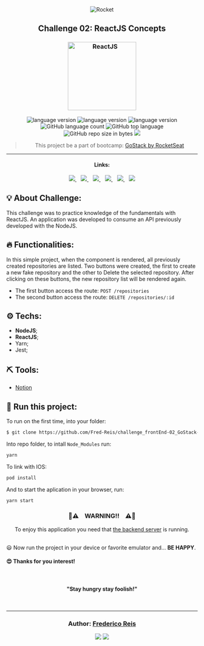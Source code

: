 <div align="center">
  <img alt="Rocket"
    src="https://hotmart.s3.amazonaws.com/product_contents/0569fee6-8c8f-4dee-a46d-80102ced177a/Header_Product_1920x450.jpg"
  />

</div>

<h2 align="center">
   Challenge 02: ReactJS Concepts
</h2>

<h3 align="center">
  <img alt="ReactJS" 
    src="https://www.cloudcms.com/images/quickstarts/react/react.df70b005.png" width="180px"/>
</h3>

<p align="center">

  <img alt="language version" src="https://img.shields.io/badge/Node-v_12.13.1-339933?logo=node.js">

  <img alt="language version" src="https://img.shields.io/badge/Yarn-v_1.22.4-2C8EBB?logo=Yarn">

  <img alt="language version" src="https://img.shields.io/badge/React-v_16.13.1-61DAFB?logo=react">

  <img alt="GitHub language count" src="https://img.shields.io/github/languages/count/Fred-Reis/challenge_frontEnd-02_GoStack-v2">

  <img alt="GitHub top language" src="https://img.shields.io/github/languages/top/Fred-Reis/challenge_frontEnd-02_GoStack-v2">
  
  <img alt="GitHub repo size in bytes" src="https://img.shields.io/github/repo-size/Fred-Reis/challenge_frontEnd-02_GoStack-v2">
  
  <a href="https://www.codacy.com/manual/Fred-Reis/challenge_backEnd-01_GoStack-v2?utm_source=github.com&amp;utm_medium=referral&amp;utm_content=Fred-Reis/challenge_frontEnd-02_GoStack-v2&amp;utm_campaign=Badge_Grade">
    <img src="https://api.codacy.com/project/badge/Grade/1345723de6a945dcbe343ab03cdc1f40"/></a>

  <!-- <a href="https://app.netlify.com/sites/affectionate-mahavira-913f7b/deploys">
    <img src="https://api.netlify.com/api/v1/badges/0abef9c1-d6d2-4af3-a5e1-b24332614634/deploy-status"/></a> -->

</p>

<blockquote align="center">
  This project be a part of bootcamp: 
    <a href="https://rocketseat.com.br/gostack">
      GoStack by RocketSeat
    </a> 
</blockquote>

<hr/>

<h4 align="center">Links:</h4>

<p align="center">

  <a href="#-about-challenge">
    <img src="https://img.shields.io/badge/About_Challenge-a5a5a5"/>
  </a>&nbsp;&nbsp;
  <a href="#-functionalities">
    <img src="https://img.shields.io/badge/Functionalities-a5a5a5"/>
  </a>&nbsp;&nbsp;
  <a href="-techs">
    <img src="https://img.shields.io/badge/Techs-a5a5a5"/>
  </a>&nbsp;&nbsp;
  <a href="#-tools">
    <img src="https://img.shields.io/badge/Tools-a5a5a5"/>
  </a>&nbsp;&nbsp;
  <a href="#-run-this-project">
    <img src="https://img.shields.io/badge/Run_this_project-a5a5a5"/>
  </a>&nbsp;&nbsp;
  <a href="#author-frederico-reis">
    <img src="https://img.shields.io/badge/Author-a5a5a5"/>
  </a>

</p>

## 💡 About Challenge:

This challenge was to practice knowledge of the fundamentals with ReactJS.
An application was developed to consume an API previously developed with the NodeJS.

## 🔥 Functionalities:

In this simple project, when the component is rendered, all previously created repositories are listed. Two buttons were created, the first to create a new fake repository and the other to Delete the selected repository. After clicking on these buttons, the new repository list will be rendered again.

* The first button access the route: `POST /repositories`
* The second button access the route: `DELETE /repositories/:id`


## ⚙️ Techs:

* __NodeJS__;
* __ReactJS__;
* Yarn;
* Jest;

## ⛏ Tools:

* [Notion](https://www.notion.so/?utm_source=google&utm_campaign=brand_alpha&utm_content=row&utm_term=notion&gclid=CjwKCAjw1cX0BRBmEiwAy9tKHs5ggnFG4dmfW38kOuGDTQS1-YjRGg01PuIriv8ftUuAUzeoU7QFFxoCAkIQAvD_BwE)


## 🏁 Run this project:

To run on the first time, into your folder:

```bash
$ git clone https://github.com/Fred-Reis/challenge_frontEnd-02_GoStack-v2
```

Into repo folder, to intall ```Node_Modules``` run:

```bash
yarn
```

To link with IOS:

```bash
pod install
```

And to start the aplication in your browser, run: 

```bash
yarn start
```

<h3 align="center">
  🚨⚠️ &nbsp;&nbsp; WARNING!! &nbsp;&nbsp; ⚠️🚨
</h3>

<div align="center">
  To enjoy this application you need that <a href="https://github.com/Fred-Reis/challenge_backEnd-01_GoStack-v2">the backend server</a> is running.
</div>

<br/>

😃 Now run the project in your device or favorite emulator and...
**BE HAPPY**.

<h4>
  😍 Thanks for you interest! 
</h4>

<br/>

<h4 align="center">
  "Stay hungry stay foolish!"
</h4>

<br/>

---

<h3 align="center">
Author: <a alt="Fred-Reis" href="https://github.com/Fred-Reis">Frederico Reis</a>
</h3>

<p align="center">

  <a alt="Frederico Reis" href="https://www.linkedin.com/in/frederico-reis-dev/">
    <img src="https://img.shields.io/badge/LinkedIn-Frederico_Reis-0077B5?logo=linkedin"/></a>
  <a alt="Frederico Reis" href="https://github.com/Fred-Reis ">
  <img src="https://img.shields.io/badge/Fred_Reis-GitHub-000?logo=github"/></a>

</p>


